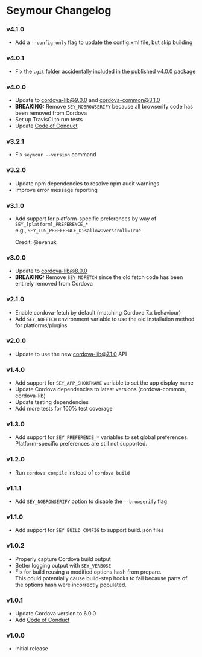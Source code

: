 Seymour Changelog
=================

### v4.1.0

* Add a `--config-only` flag to update the config.xml file, but skip building

### v4.0.1

* Fix the `.git` folder accidentally included in the published v4.0.0 package

### v4.0.0

* Update to cordova-lib@9.0.0 and cordova-common@3.1.0
* **BREAKING:** Remove `SEY_NOBROWSERIFY` because all browserify code has been
  removed from Cordova
* Set up TravisCI to run tests
* Update [Code of Conduct]

### v3.2.1

* Fix `seymour --version` command

### v3.2.0

* Update npm dependencies to resolve npm audit warnings
* Improve error message reporting

### v3.1.0

* Add support for platform-specific preferences by way of
  `SEY_[platform]_PREFERENCE_*`  
  e.g., `SEY_IOS_PREFERENCE_DisallowOverscroll=True`

  Credit: @evanuk

### v3.0.0

* Update to cordova-lib@8.0.0
* **BREAKING:** Remove `SEY_NOFETCH` since the old fetch code has been
  entirely removed from Cordova

### v2.1.0

* Enable cordova-fetch by default (matching Cordova 7.x behaviour)
* Add `SEY_NOFETCH` environment variable to use the old installation method for
  platforms/plugins

### v2.0.0

* Update to use the new cordova-lib@7.1.0 API

### v1.4.0

* Add support for `SEY_APP_SHORTNAME` variable to set the app display name
* Update Cordova dependencies to latest versions (cordova-common, cordova-lib)
* Update testing dependencies
* Add more tests for 100% test coverage

### v1.3.0

* Add support for `SEY_PREFERENCE_*` variables to set global preferences.  
  Platform-specific preferences are still not supported.

### v1.2.0

* Run `cordova compile` instead of `cordova build`

### v1.1.1

* Add `SEY_NOBROWSERIFY` option to disable the `--browserify` flag

### v1.1.0

* Add support for `SEY_BUILD_CONFIG` to support build.json files

### v1.0.2

* Properly capture Cordova build output
* Better logging output with `SEY_VERBOSE`
* Fix for build reusing a modified options hash from prepare.  
  This could potentially cause build-step hooks to fail because parts of the
  options hash were incorrectly populated.

### v1.0.1

* Update Cordova version to 6.0.0
* Add [Code of Conduct]

### v1.0.0

* Initial release


[Code of Conduct]: https://github.com/dpogue/seymour/blob/master/CODE_OF_CONDUCT.md
